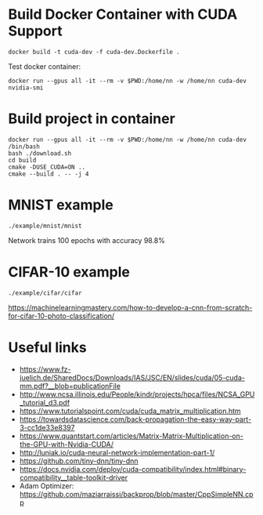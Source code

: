 
# Build Docker Container with CUDA Support

```
docker build -t cuda-dev -f cuda-dev.Dockerfile .
```

Test docker container:
```
docker run --gpus all -it --rm -v $PWD:/home/nn -w /home/nn cuda-dev nvidia-smi
```

# Build project in container

```
docker run --gpus all -it --rm -v $PWD:/home/nn -w /home/nn cuda-dev /bin/bash
bash ./download.sh
cd build
cmake -DUSE_CUDA=ON ..
cmake --build . -- -j 4
```

# MNIST example

```
./example/mnist/mnist
```

Network trains 100 epochs with accuracy 98.8%

# CIFAR-10 example

```
./example/cifar/cifar
```

https://machinelearningmastery.com/how-to-develop-a-cnn-from-scratch-for-cifar-10-photo-classification/

# Useful links

* https://www.fz-juelich.de/SharedDocs/Downloads/IAS/JSC/EN/slides/cuda/05-cuda-mm.pdf?__blob=publicationFile
* http://www.ncsa.illinois.edu/People/kindr/projects/hpca/files/NCSA_GPU_tutorial_d3.pdf
* https://www.tutorialspoint.com/cuda/cuda_matrix_multiplication.htm
* https://towardsdatascience.com/back-propagation-the-easy-way-part-3-cc1de33e8397
* https://www.quantstart.com/articles/Matrix-Matrix-Multiplication-on-the-GPU-with-Nvidia-CUDA/
* http://luniak.io/cuda-neural-network-implementation-part-1/
* https://github.com/tiny-dnn/tiny-dnn
* https://docs.nvidia.com/deploy/cuda-compatibility/index.html#binary-compatibility__table-toolkit-driver
* Adam Optimizer: https://github.com/maziarraissi/backprop/blob/master/CppSimpleNN.cpp
